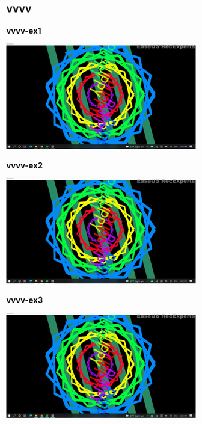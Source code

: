 # vvvv

## vvvv-ex1
![vvvv-ex1.jpg](images/vvvv-ex1.jpg)

## vvvv-ex2
![vvvv-ex2.jpg](images/vvvv-ex1.jpg)

## vvvv-ex3
![vvvv-ex3.jpg](images/vvvv-ex1.jpg)